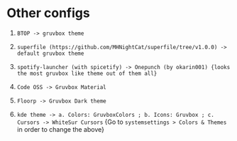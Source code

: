 # Other configs

1. `BTOP -> gruvbox theme`

2. `superfile (https://github.com/MHNightCat/superfile/tree/v1.0.0) -> default gruvbox theme`

3. `spotify-launcher (with spicetify) -> Onepunch (by okarin001) {looks the most gruvbox like theme out of them all}`

4. `Code OSS -> Gruvbox Material`

5. `Floorp -> Gruvbox Dark theme`

6. `kde theme -> a. Colors: GruvboxColors ; b. Icons: Gruvbox ; c. Cursors -> WhiteSur Cursors` {Go to `systemsettings > Colors & Themes` in order to change the above}
